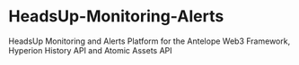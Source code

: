 # HeadsUp-Monitoring-Alerts
HeadsUp Monitoring and Alerts Platform for the Antelope Web3 Framework, Hyperion History API and Atomic Assets API
